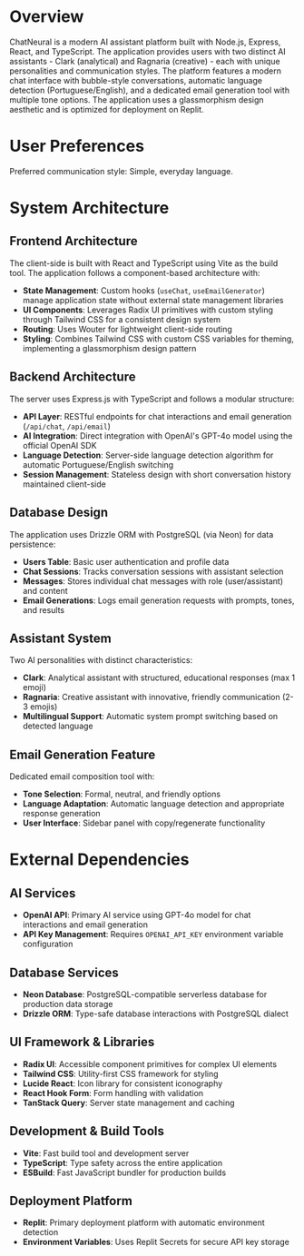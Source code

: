 # Overview

ChatNeural is a modern AI assistant platform built with Node.js, Express, React, and TypeScript. The application provides users with two distinct AI assistants - Clark (analytical) and Ragnaria (creative) - each with unique personalities and communication styles. The platform features a modern chat interface with bubble-style conversations, automatic language detection (Portuguese/English), and a dedicated email generation tool with multiple tone options. The application uses a glassmorphism design aesthetic and is optimized for deployment on Replit.

# User Preferences

Preferred communication style: Simple, everyday language.

# System Architecture

## Frontend Architecture
The client-side is built with React and TypeScript using Vite as the build tool. The application follows a component-based architecture with:
- **State Management**: Custom hooks (`useChat`, `useEmailGenerator`) manage application state without external state management libraries
- **UI Components**: Leverages Radix UI primitives with custom styling through Tailwind CSS for a consistent design system
- **Routing**: Uses Wouter for lightweight client-side routing
- **Styling**: Combines Tailwind CSS with custom CSS variables for theming, implementing a glassmorphism design pattern

## Backend Architecture
The server uses Express.js with TypeScript and follows a modular structure:
- **API Layer**: RESTful endpoints for chat interactions and email generation (`/api/chat`, `/api/email`)
- **AI Integration**: Direct integration with OpenAI's GPT-4o model using the official OpenAI SDK
- **Language Detection**: Server-side language detection algorithm for automatic Portuguese/English switching
- **Session Management**: Stateless design with short conversation history maintained client-side

## Database Design
The application uses Drizzle ORM with PostgreSQL (via Neon) for data persistence:
- **Users Table**: Basic user authentication and profile data
- **Chat Sessions**: Tracks conversation sessions with assistant selection
- **Messages**: Stores individual chat messages with role (user/assistant) and content
- **Email Generations**: Logs email generation requests with prompts, tones, and results

## Assistant System
Two AI personalities with distinct characteristics:
- **Clark**: Analytical assistant with structured, educational responses (max 1 emoji)
- **Ragnaria**: Creative assistant with innovative, friendly communication (2-3 emojis)
- **Multilingual Support**: Automatic system prompt switching based on detected language

## Email Generation Feature
Dedicated email composition tool with:
- **Tone Selection**: Formal, neutral, and friendly options
- **Language Adaptation**: Automatic language detection and appropriate response generation
- **User Interface**: Sidebar panel with copy/regenerate functionality

# External Dependencies

## AI Services
- **OpenAI API**: Primary AI service using GPT-4o model for chat interactions and email generation
- **API Key Management**: Requires `OPENAI_API_KEY` environment variable configuration

## Database Services
- **Neon Database**: PostgreSQL-compatible serverless database for production data storage
- **Drizzle ORM**: Type-safe database interactions with PostgreSQL dialect

## UI Framework & Libraries
- **Radix UI**: Accessible component primitives for complex UI elements
- **Tailwind CSS**: Utility-first CSS framework for styling
- **Lucide React**: Icon library for consistent iconography
- **React Hook Form**: Form handling with validation
- **TanStack Query**: Server state management and caching

## Development & Build Tools
- **Vite**: Fast build tool and development server
- **TypeScript**: Type safety across the entire application
- **ESBuild**: Fast JavaScript bundler for production builds

## Deployment Platform
- **Replit**: Primary deployment platform with automatic environment detection
- **Environment Variables**: Uses Replit Secrets for secure API key storage